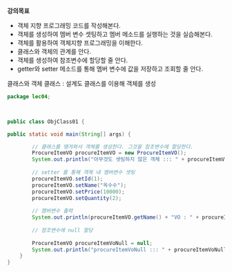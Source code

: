 **강의목표**
- 객체 지향 프로그래밍 코드를 작성해본다.
- 객체를 생성하여 멤버 변수 셋팅하고 멤버 메소드를 실행하는 것을 실습해본다.
- 객체를 활용하여 객체지향 프로그래밍을 이해한다.
- 클래스와 객체의 관계를 안다.
- 객체를 생성하여 참조변수에 할당할 줄 안다.
- getter와 setter 메소드를 통해 멤버 변수에 값을 저장하고 조회할 줄 안다.

클래스와 객체
클래스 : 설계도
클래스를 이용해 객체를 생성

```java
package lec04;

  

public class ObjClass01 {

public static void main(String[] args) {

		// 클래스를 땡겨와서 객체를 생성한다. 그것을 참조변수에 할당한다.
		ProcureItemVO procureItemVO = new ProcureItemVO();
		System.out.println("아무것도 셋팅하지 않은 객체 ::: " + procureItemVO.toString());
		
		// setter 를 통해 객체 내 멤버변수 셋팅
		procureItemVO.setId(1);
		procureItemVO.setName("옥수수");
		procureItemVO.setPrice(10000);
		procureItemVO.setQuantity(2);
		
		// 멤버변수 출력
		System.out.println(procureItemVO.getName() + "VO : " + procureItemVO.toString());
		
		// 참조변수에 null 할당
		
		ProcureItemVO procureItemVoNull = null;
		System.out.println("procureItemVoNull ::: " + procureItemVoNull);
	}
}
```


